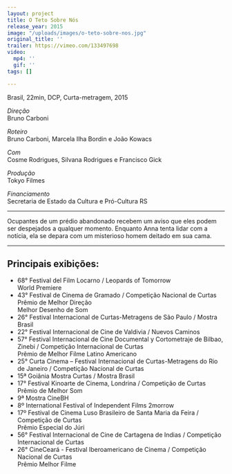 ```yaml
---
layout: project
title: O Teto Sobre Nós
release_year: 2015
image: "/uploads/images/o-teto-sobre-nos.jpg"
original_title: ''
trailer: https://vimeo.com/133497698
video:
  mp4: ''
  gif: ''
tags: []

---
```

Brasil, 22min, DCP, Curta-metragem, 2015

_Direção_  
Bruno Carboni

_Roteiro_  
Bruno Carboni, Marcela Ilha Bordin e João Kowacs

_Com_  
Cosme Rodrigues, Silvana Rodrigues e Francisco Gick

_Produção_  
Tokyo Filmes

_Financiamento_  
Secretaria de Estado da Cultura e Pró-Cultura RS

***

Ocupantes de um prédio abandonado recebem um aviso que eles podem ser despejados a qualquer momento. Enquanto Anna tenta lidar com a notícia, ela se depara com um misterioso homem deitado em sua cama.

***

## Principais exibições:

* 68° Festival del Film Locarno / Leopards of Tomorrow  
  World Premiere
* 43° Festival de Cinema de Gramado / Competição Nacional de Curtas  
  Prêmio de Melhor Direção    
  Melhor Desenho de Som
* 26° Festival Internacional de Curtas-Metragens de São Paulo / Mostra Brasil
* 22° Festival Internacional de Cine de Valdivia / Nuevos Caminos
* 57° Festival Internacional de Cine Documental y Cortometraje de Bilbao, Zinebi / Competição Internacional de Curtas  
  Prêmio de Melhor Filme Latino Americano
* 25° Curta Cinema – Festival Internacional de Curtas-Metragens do Rio de Janeiro / Competição Nacional de Curtas
* 15ª Goiânia Mostra Curtas / Mostra Brasil
* 17° Festival Kinoarte de Cinema, Londrina / Competição de Curtas  
  Prêmio de Melhor Som
* 9ª Mostra CineBH
* 8º International Festival of Independent Films 2morrow
* 17º Festival de Cinema Luso Brasileiro de Santa Maria da Feira / Competição de Curtas  
  Prêmio Especial do Júri
* 56° Festival Internacional de Cine de Cartagena de Indias / Competição Internacional de Curtas
* 26° CineCeará - Festival Iberoamericano de Cinema / Competição Nacional de Curtas  
  Prêmio Melhor Filme